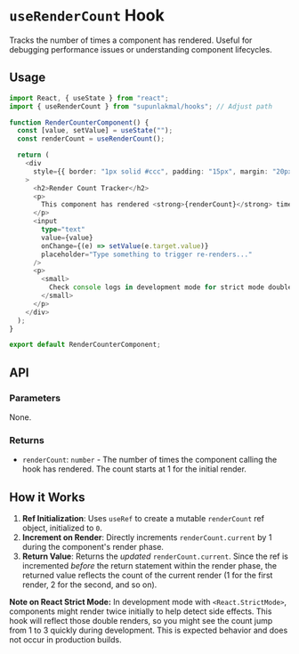 # `useRenderCount` Hook

Tracks the number of times a component has rendered. Useful for debugging performance issues or understanding component lifecycles.

## Usage

```typescript
import React, { useState } from "react";
import { useRenderCount } from "supunlakmal/hooks"; // Adjust path

function RenderCounterComponent() {
  const [value, setValue] = useState("");
  const renderCount = useRenderCount();

  return (
    <div
      style={{ border: "1px solid #ccc", padding: "15px", margin: "20px 0" }}
    >
      <h2>Render Count Tracker</h2>
      <p>
        This component has rendered <strong>{renderCount}</strong> times.
      </p>
      <input
        type="text"
        value={value}
        onChange={(e) => setValue(e.target.value)}
        placeholder="Type something to trigger re-renders..."
      />
      <p>
        <small>
          Check console logs in development mode for strict mode double renders.
        </small>
      </p>
    </div>
  );
}

export default RenderCounterComponent;
```

## API

### Parameters

None.

### Returns

- `renderCount`: `number` - The number of times the component calling the hook has rendered. The count starts at 1 for the initial render.

## How it Works

1.  **Ref Initialization**: Uses `useRef` to create a mutable `renderCount` ref object, initialized to `0`.
2.  **Increment on Render**: Directly increments `renderCount.current` by 1 during the component's render phase.
3.  **Return Value**: Returns the _updated_ `renderCount.current`. Since the ref is incremented _before_ the return statement within the render phase, the returned value reflects the count of the current render (1 for the first render, 2 for the second, and so on).

**Note on React Strict Mode:** In development mode with `<React.StrictMode>`, components might render twice initially to help detect side effects. This hook will reflect those double renders, so you might see the count jump from 1 to 3 quickly during development. This is expected behavior and does not occur in production builds.
